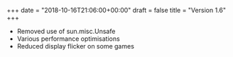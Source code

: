 +++
date = "2018-10-16T21:06:00+00:00"
draft = false
title = "Version 1.6"
+++
* Removed use of sun.misc.Unsafe
* Various performance optimisations
* Reduced display flicker on some games

